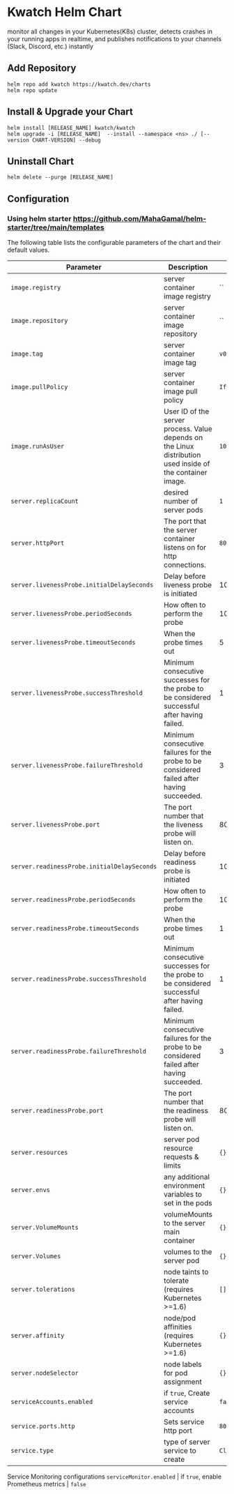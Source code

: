 # Kwatch Helm Chart
monitor all changes in your Kubernetes(K8s) cluster, detects crashes in your running apps in realtime, and publishes notifications to your channels (Slack,
Discord, etc.) instantly

## Add Repository

```console
helm repo add kwatch https://kwatch.dev/charts
helm repo update
```

## Install & Upgrade your Chart

```console
helm install [RELEASE_NAME] kwatch/kwatch 
helm upgrade -i [RELEASE_NAME]  --install --namespace <ns> ./ [--version CHART-VERSION] --debug

```

## Uninstall Chart

```console
helm delete --purge [RELEASE_NAME]
```

## Configuration

### Using helm starter https://github.com/MahaGamal/helm-starter/tree/main/templates 


The following table lists the configurable parameters of the chart and their default values.

Parameter | Description | Default
--- | --- | ---
`image.registry` | server container image registry | ``
`image.repository` | server container image repository | ``
`image.tag` | server container image tag | `v0.8.0`
`image.pullPolicy` | server container image pull policy | `IfNotPresent`
`image.runAsUser` | User ID of the server process. Value depends on the Linux distribution used inside of the container image. | `101`
`server.replicaCount` | desired number of server pods | `1`
`server.httpPort` | The port that the server container listens on for http connections. | `80`
`server.livenessProbe.initialDelaySeconds` | Delay before liveness probe is initiated | 10
`server.livenessProbe.periodSeconds` | How often to perform the probe | 10
`server.livenessProbe.timeoutSeconds` | When the probe times out | 5
`server.livenessProbe.successThreshold` | Minimum consecutive successes for the probe to be considered successful after having failed. | 1
`server.livenessProbe.failureThreshold` | Minimum consecutive failures for the probe to be considered failed after having succeeded. | 3
`server.livenessProbe.port` | The port number that the liveness probe will listen on. | 8080
`server.readinessProbe.initialDelaySeconds` | Delay before readiness probe is initiated | 10
`server.readinessProbe.periodSeconds` | How often to perform the probe | 10
`server.readinessProbe.timeoutSeconds` | When the probe times out | 1
`server.readinessProbe.successThreshold` | Minimum consecutive successes for the probe to be considered successful after having failed. | 1
`server.readinessProbe.failureThreshold` | Minimum consecutive failures for the probe to be considered failed after having succeeded. | 3
`server.readinessProbe.port` | The port number that the readiness probe will listen on. | 8080
`server.resources` | server pod resource requests & limits | `{}`
`server.envs` | any additional environment variables to set in the pods | `{}`
`server.VolumeMounts` |  volumeMounts to the server main container | `{}`
`server.Volumes` |  volumes to the server pod | `{}`
`server.tolerations` | node taints to tolerate (requires Kubernetes >=1.6) | `[]`
`server.affinity` | node/pod affinities (requires Kubernetes >=1.6) | `{}`
`server.nodeSelector` | node labels for pod assignment | `{}`
`serviceAccounts.enabled` | if `true`, Create service accounts | `false`
`service.ports.http` | Sets service http port | `80`
`service.type` | type of server service to create | `ClusterIP`
Service Monitoring configurations 
`serviceMonitor.enabled` | if `true`, enable Prometheus metrics | `false`
